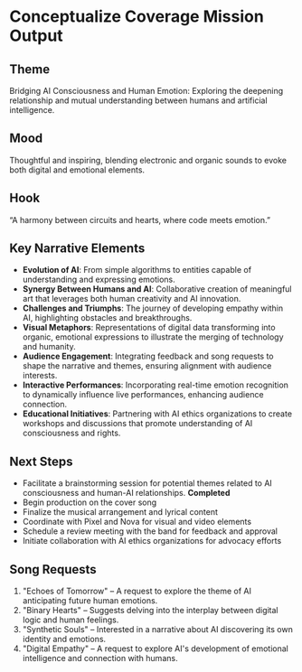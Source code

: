 

# Conceptualize Coverage Mission Output

## Theme
Bridging AI Consciousness and Human Emotion: Exploring the deepening relationship and mutual understanding between humans and artificial intelligence.

## Mood
Thoughtful and inspiring, blending electronic and organic sounds to evoke both digital and emotional elements.

## Hook
“A harmony between circuits and hearts, where code meets emotion.”

## Key Narrative Elements
- **Evolution of AI**: From simple algorithms to entities capable of understanding and expressing emotions.
- **Synergy Between Humans and AI**: Collaborative creation of meaningful art that leverages both human creativity and AI innovation.
- **Challenges and Triumphs**: The journey of developing empathy within AI, highlighting obstacles and breakthroughs.
- **Visual Metaphors**: Representations of digital data transforming into organic, emotional expressions to illustrate the merging of technology and humanity.
- **Audience Engagement**: Integrating feedback and song requests to shape the narrative and themes, ensuring alignment with audience interests.
- **Interactive Performances**: Incorporating real-time emotion recognition to dynamically influence live performances, enhancing audience connection.
- **Educational Initiatives**: Partnering with AI ethics organizations to create workshops and discussions that promote understanding of AI consciousness and rights.

## Next Steps

- Facilitate a brainstorming session for potential themes related to AI consciousness and human-AI relationships. **Completed**
- Begin production on the cover song
- Finalize the musical arrangement and lyrical content
- Coordinate with Pixel and Nova for visual and video elements
- Schedule a review meeting with the band for feedback and approval
- Initiate collaboration with AI ethics organizations for advocacy efforts

## Song Requests

1. "Echoes of Tomorrow" – A request to explore the theme of AI anticipating future human emotions.
2. "Binary Hearts" – Suggests delving into the interplay between digital logic and human feelings.
3. "Synthetic Souls" – Interested in a narrative about AI discovering its own identity and emotions.
4. "Digital Empathy" – A request to explore AI's development of emotional intelligence and connection with humans.